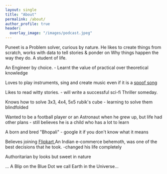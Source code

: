 ```yaml
---
layout: single
title: "About"
permalink: /about/
author_profile: true
header:
  overlay_image: "/images/podcast.jpeg"
---
```


Puneet is a Problem solver, curious by nature. He likes to create things from scratch, works with data to tell stories & ponder on Why things happen the way they do. A student of life.

An Engineer by choice. - Learnt the value of practical over theoretical knowledge

Loves to play instruments, sing and create music even if it is a [spoof song](https://soundcloud.com/sanjay-garg-84029219/acha-kaam-aayega)

Likes to read witty stories. - will write a successful sci-fi Thriller someday.

Knows how to solve 3x3, 4x4, 5x5 rubik's cube - learning to solve them blindfolded

Wanted to be a football player or an Astronaut when he grew up, but life had other plans - still believes he is a child who has a lot to learn

A born and bred "Bhopali" - google it if you don't know what it means

Believes joining [Flipkart](https://flipkart.com),An Indian e-commerce behemoth, was one of the best decisions that he took. -changed his life completely

Authoritarian by looks but sweet in nature

... A Blip on the Blue Dot we call Earth in the Universe...
